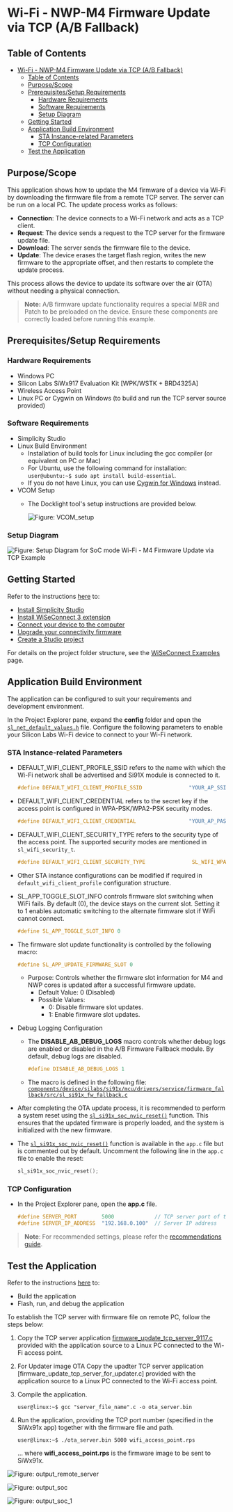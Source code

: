 # Wi-Fi - NWP-M4 Firmware Update via TCP (A/B Fallback)

## Table of Contents

- [Wi-Fi - NWP-M4 Firmware Update via TCP (A/B Fallback)](#wi-fi---nwp-m4-firmware-update-via-tcp-ab-fallback)
  - [Table of Contents](#table-of-contents)
  - [Purpose/Scope](#purposescope)
  - [Prerequisites/Setup Requirements](#prerequisitessetup-requirements)
    - [Hardware Requirements](#hardware-requirements)
    - [Software Requirements](#software-requirements)
    - [Setup Diagram](#setup-diagram)
  - [Getting Started](#getting-started)
  - [Application Build Environment](#application-build-environment)
    - [STA Instance-related Parameters](#sta-instance-related-parameters)
    - [TCP Configuration](#tcp-configuration)
  - [Test the Application](#test-the-application)

## Purpose/Scope

This application shows how to update the M4 firmware of a device via Wi-Fi by downloading the firmware file from a remote TCP server. The server can be run on a local PC. The update process works as follows:

- **Connection**: The device connects to a Wi-Fi network and acts as a TCP client.
- **Request**: The device sends a request to the TCP server for the firmware update file.
- **Download**: The server sends the firmware file to the device.
- **Update**: The device erases the target flash region, writes the new firmware to the appropriate offset, and then restarts to complete the update process.

This process allows the device to update its software over the air (OTA) without needing a physical connection.

>**Note:**
>A/B firmware update functionality requires a special MBR and Patch to be preloaded on the device. Ensure these components are correctly loaded before running this example.

## Prerequisites/Setup Requirements

### Hardware Requirements  

- Windows PC
- Silicon Labs SiWx917 Evaluation Kit [WPK/WSTK + BRD4325A]
- Wireless Access Point
- Linux PC or Cygwin on Windows (to build and run the TCP server source provided)

### Software Requirements

- Simplicity Studio
- Linux Build Environment
  - Installation of build tools for Linux including the gcc compiler (or equivalent on PC or Mac)
  - For Ubuntu, use the following command for installation: `user@ubuntu:~$ sudo apt install build-essential`.
  - If you do not have Linux, you can use [Cygwin for Windows](https://www.cygwin.com/) instead.
- VCOM Setup
  - The Docklight tool's setup instructions are provided below.

    ![Figure: VCOM_setup](resources/readme/vcom.png)

### Setup Diagram

![Figure: Setup Diagram for SoC mode Wi-Fi - M4 Firmware Update via TCP Example](resources/readme/setup_soc_updated.png)

## Getting Started

Refer to the instructions [here](https://docs.silabs.com/wiseconnect/latest/wiseconnect-getting-started/) to:

- [Install Simplicity Studio](https://docs.silabs.com/wiseconnect/latest/wiseconnect-developers-guide-developing-for-silabs-hosts/#install-simplicity-studio)
- [Install WiSeConnect 3 extension](https://docs.silabs.com/wiseconnect/latest/wiseconnect-developers-guide-developing-for-silabs-hosts/#install-the-wi-se-connect-3-extension)
- [Connect your device to the computer](https://docs.silabs.com/wiseconnect/latest/wiseconnect-developers-guide-developing-for-silabs-hosts/#connect-si-wx91x-to-computer)
- [Upgrade your connectivity firmware ](https://docs.silabs.com/wiseconnect/latest/wiseconnect-developers-guide-developing-for-silabs-hosts/#update-si-wx91x-connectivity-firmware)
- [Create a Studio project ](https://docs.silabs.com/wiseconnect/latest/wiseconnect-developers-guide-developing-for-silabs-hosts/#create-a-project)

For details on the project folder structure, see the [WiSeConnect Examples](https://docs.silabs.com/wiseconnect/latest/wiseconnect-examples/#example-folder-structure) page.

## Application Build Environment

The application can be configured to suit your requirements and development environment.

In the Project Explorer pane, expand the **config** folder and open the [`sl_net_default_values.h`](https://github.com/SiliconLabs/wiseconnect/blob/master/resources/defaults/sl_net_default_values.h) file. Configure the following parameters to enable your Silicon Labs Wi-Fi device to connect to your Wi-Fi network.

### STA Instance-related Parameters

- DEFAULT_WIFI_CLIENT_PROFILE_SSID refers to the name with which the Wi-Fi network shall be advertised and Si91X module is connected to it.

  ```c
  #define DEFAULT_WIFI_CLIENT_PROFILE_SSID               "YOUR_AP_SSID"      
  ```

- DEFAULT_WIFI_CLIENT_CREDENTIAL refers to the secret key if the access point is configured in WPA-PSK/WPA2-PSK security modes.

  ```c
  #define DEFAULT_WIFI_CLIENT_CREDENTIAL                 "YOUR_AP_PASSPHRASE" 
  ```

- DEFAULT_WIFI_CLIENT_SECURITY_TYPE refers to the security type of the access point. The supported security modes are mentioned in `sl_wifi_security_t`.

  ```c
  #define DEFAULT_WIFI_CLIENT_SECURITY_TYPE               SL_WIFI_WPA2 
  ```

- Other STA instance configurations can be modified if required in `default_wifi_client_profile` configuration structure.

- SL_APP_TOGGLE_SLOT_INFO controls firmware slot switching when WiFi fails. By default (0), the device stays on the current slot. Setting it to 1 enables automatic switching to the alternate firmware slot if WiFi cannot connect.

  ```c
  #define SL_APP_TOGGLE_SLOT_INFO 0 
  ```

- The firmware slot update functionality is controlled by the following macro:

  ```c
  #define SL_APP_UPDATE_FIRMWARE_SLOT 0 
  ```

  - Purpose: Controls whether the firmware slot information for M4 and NWP cores is updated after a successful firmware update.
    - Default Value: 0 (Disabled)
    - Possible Values:
      - 0: Disable firmware slot updates.
      - 1: Enable firmware slot updates.

- Debug Logging Configuration
  - The **DISABLE_AB_DEBUG_LOGS** macro controls whether debug logs are enabled or disabled in the A/B Firmware Fallback module. By default, debug logs are disabled.

    ```c
    #define DISABLE_AB_DEBUG_LOGS 1 
    ```

  - The macro is defined in the following file:  [`components/device/silabs/si91x/mcu/drivers/service/firmware_fallback/src/sl_si91x_fw_fallback.c`](https://github.com/SiliconLabs/wiseconnect/blob/master/components/device/silabs/si91x/mcu/drivers/service/firmware_fallback/src/sl_si91x_fw_fallback.c)

- After completing the OTA update process, it is recommended to perform a system reset using the [`sl_si91x_soc_nvic_reset()`](https://docs.silabs.com/wiseconnect/latest/wiseconnect-api-reference-guide-common/soft-reset-functions#sl-si91x-soc-nvic-reset) function. This ensures that the updated firmware is properly loaded, and the system is initialized with the new firmware.

- The [`sl_si91x_soc_nvic_reset()`](https://docs.silabs.com/wiseconnect/latest/wiseconnect-api-reference-guide-common/soft-reset-functions#sl-si91x-soc-nvic-reset) function is available in the `app.c` file but is commented out by default. Uncomment the following line in the `app.c` file to enable the reset:

  ```c
  sl_si91x_soc_nvic_reset();
  ```

### TCP Configuration

- In the Project Explorer pane, open the **app.c** file. 

  ```c
  #define SERVER_PORT        5000             // TCP server port of the remote TCP server
  #define SERVER_IP_ADDRESS  "192.168.0.100"  // Server IP address 
  ```

> **Note**: For recommended settings, please refer the [recommendations guide](https://docs.silabs.com/wiseconnect/latest/wiseconnect-developers-guide-prog-recommended-settings/).

## Test the Application

Refer to the instructions [here](https://docs.silabs.com/wiseconnect/latest/wiseconnect-getting-started/) to:

- Build the application
- Flash, run, and debug the application

To establish the TCP server with firmware file on remote PC, follow the steps below:

 1. Copy the TCP server application [firmware_update_tcp_server_9117.c](https://github.com/SiliconLabs/wiseconnect-wifi-bt-sdk/tree/master/examples/featured/firmware_update/firmware_update_tcp_server_9117.c) provided with the application source to a Linux PC connected to the Wi-Fi access point.
 
 2. For Updater image OTA Copy the upadter TCP server application [firmware_update_tcp_server_for_updater.c] provided with the application source to a Linux PC connected to the Wi-Fi access point.

 3. Compile the application.

     `user@linux:~$ gcc "server_file_name".c -o ota_server.bin`

 4. Run the application, providing the TCP port number (specified in the SiWx91x app) together with the firmware file and path.

    `user@linux:~$ ./ota_server.bin 5000 wifi_access_point.rps`

    ... where **wifi_access_point.rps** is the firmware image to be sent to SiWx91x.

   ![Figure: output_remote_server](resources/readme/output_remote_server.png)

   ![Figure: output_soc](resources/readme/output_soc.png)

 ![Figure: output_soc_1](resources/readme/output_soc_1.png)


